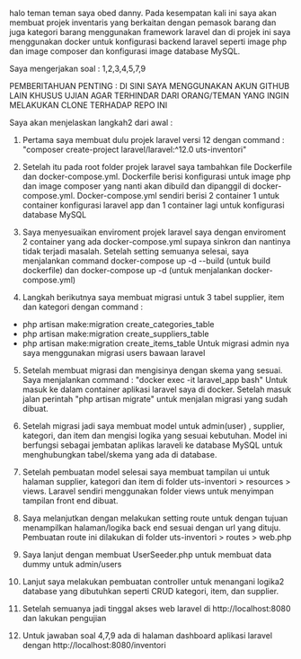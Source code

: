 halo teman teman saya obed danny. Pada kesempatan kali ini saya akan membuat projek inventaris yang berkaitan dengan pemasok barang dan juga kategori barang menggunakan framework laravel dan di projek ini saya menggunakan docker untuk konfigurasi backend laravel seperti image php dan image composer dan konfigurasi image database MySQL. 

Saya mengerjakan soal : 1,2,3,4,5,7,9

PEMBERITAHUAN PENTING :
DI SINI SAYA MENGGUNAKAN AKUN GITHUB LAIN KHUSUS UJIAN AGAR TERHINDAR DARI ORANG/TEMAN YANG INGIN MELAKUKAN CLONE TERHADAP REPO INI

Saya akan menjelaskan langkah2 dari awal : 
1. Pertama saya membuat dulu projek laravel versi 12 dengan command : "composer create-project laravel/laravel:^12.0 uts-inventori"

2. Setelah itu pada root folder projek laravel saya tambahkan file Dockerfile dan docker-compose.yml. Dockerfile berisi konfigurasi untuk image php dan image composer yang nanti akan dibuild dan dipanggil di docker-compose.yml. Docker-compose.yml sendiri berisi 2 container 1 untuk container konfigurasi laravel app  dan 1 container lagi untuk konfigurasi database MySQL

3. Saya menyesuaikan enviroment projek laravel saya dengan enviroment 2 container yang ada docker-compose.yml supaya sinkron dan nantinya tidak terjadi masalah. Setelah setting semuanya selesai, saya menjalankan command docker-compose up -d --build (untuk build dockerfile) dan docker-compose up -d (untuk menjalankan docker-compose.yml) 

4. Langkah berikutnya saya membuat migrasi untuk 3 tabel supplier, item dan kategori dengan command : 
- php artisan make:migration create_categories_table
- php artisan make:migration create_suppliers_table
- php artisan make:migration create_items_table
Untuk migrasi admin nya saya menggunakan migrasi users bawaan laravel

5. Setelah membuat migrasi dan mengisinya dengan skema yang sesuai. Saya menjalankan command : "docker exec -it laravel_app bash"
Untuk masuk ke dalam container aplikasi laravel saya di docker. Setelah masuk jalan perintah "php artisan migrate" untuk menjalan migrasi yang sudah dibuat. 

6. Setelah migrasi jadi saya membuat model untuk admin(user) , supplier, kategori, dan item dan mengisi logika yang sesuai kebutuhan. Model ini berfungsi sebagai jembatan aplikas laraveli ke  database MySQL untuk menghubungkan tabel/skema yang ada di database. 

7. Setelah pembuatan model selesai saya membuat tampilan ui untuk halaman supplier, kategori dan item di folder uts-inventori > resources > views. Laravel sendiri menggunakan folder views untuk menyimpan tampilan front end dibuat. 

8. Saya melanjutkan dengan melakukan setting route untuk dengan tujuan menampilkan halaman/logika back end sesuai dengan url yang dituju. Pembuatan route ini dilakukan di folder uts-inventori > routes > web.php

9. Saya lanjut dengan membuat UserSeeder.php untuk membuat data dummy untuk admin/users

9. Lanjut saya melakukan pembuatan controller untuk menangani logika2 database yang dibutuhkan seperti CRUD kategori, item, dan supplier. 

10. Setelah semuanya jadi tinggal akses web laravel di 
http://localhost:8080 dan lakukan pengujian

11. Untuk jawaban soal 4,7,9 ada di halaman dashboard aplikasi laravel dengan http://localhost:8080/inventori